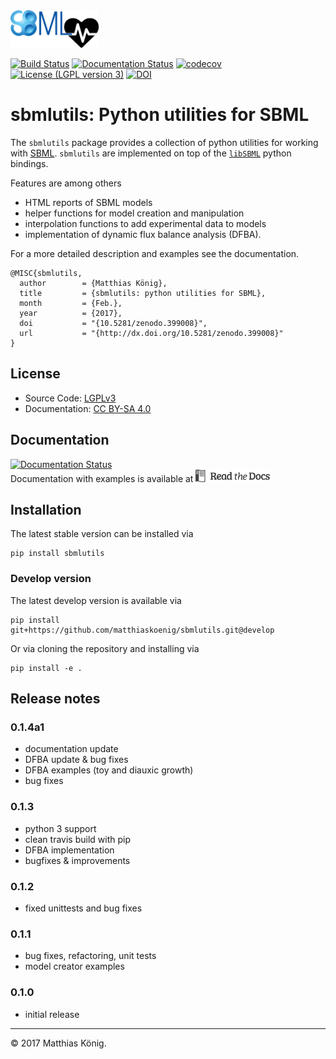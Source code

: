 
<img alt="sbmlutils logo" src="./docs_builder/images/sbmlutils-logo-small.png" height="60" />
 
[![Build Status](https://travis-ci.org/matthiaskoenig/sbmlutils.svg?branch=develop)](https://travis-ci.org/matthiaskoenig/sbmlutils)
[![Documentation Status](https://readthedocs.org/projects/sbmlutils/badge/?version=latest)](http://sbmlutils.readthedocs.io/en/latest/)
[![codecov](https://codecov.io/gh/matthiaskoenig/sbmlutils/branch/develop/graph/badge.svg)](https://codecov.io/gh/matthiaskoenig/sbmlutils)
[![License (LGPL version 3)](https://img.shields.io/badge/license-LGPLv3.0-blue.svg?style=flat-square)](http://opensource.org/licenses/LGPL-3.0)
[![DOI](https://zenodo.org/badge/55952847.svg)](https://zenodo.org/badge/latestdoi/55952847)

# sbmlutils: Python utilities for SBML
The `sbmlutils` package provides a collection of python utilities for working with [SBML](http://www.sbml.org).
`sbmlutils` are implemented on top of the [`libSBML`](http://sbml.org/Software/libSBML) python bindings.

Features are among others
* HTML reports of SBML models
* helper functions for model creation and manipulation
* interpolation functions to add experimental data to models
* implementation of dynamic flux balance analysis (DFBA).

For a more detailed description and examples see the documentation.

    @MISC{sbmlutils,
      author        = {Matthias König},
      title         = {sbmlutils: python utilities for SBML},
      month         = {Feb.},
      year          = {2017},
      doi           = "{10.5281/zenodo.399008}",
      url           = "{http://dx.doi.org/10.5281/zenodo.399008}"
    }

## License
* Source Code: [LGPLv3](http://opensource.org/licenses/LGPL-3.0)
* Documentation: [CC BY-SA 4.0](http://creativecommons.org/licenses/by-sa/4.0/)

## Documentation
[![Documentation Status](https://readthedocs.org/projects/sbmlutils/badge/?version=latest)](http://sbmlutils.readthedocs.io/en/latest/)  
Documentation with examples is available at 
<a href="https://sbmlutils.readthedocs.io/en/latest/" alt="sbmlutils logo"><img alt="sbmlutils logo" src="./docs_builder/images/readthedocs-logo.png" height="20" /></a>

## Installation
The latest stable version can be installed via 
```
pip install sbmlutils
```
### Develop version
The latest develop version is available via
```
pip install git+https://github.com/matthiaskoenig/sbmlutils.git@develop
```

Or via cloning the repository and installing via
```
pip install -e .
```

## Release notes
### 0.1.4a1
* documentation update
* DFBA update & bug fixes
* DFBA examples (toy and diauxic growth)
* bug fixes

### 0.1.3
* python 3 support
* clean travis build with pip
* DFBA implementation
* bugfixes & improvements

### 0.1.2
* fixed unittests and bug fixes

### 0.1.1
* bug fixes, refactoring, unit tests
* model creator examples

### 0.1.0
* initial release

----
&copy; 2017 Matthias König.
